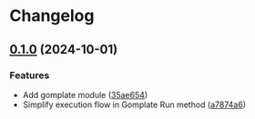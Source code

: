 # Changelog

## [0.1.0](https://github.com/staticaland/daggers/compare/gomplate-v0.0.1...gomplate-v0.1.0) (2024-10-01)


### Features

* Add gomplate module ([35ae654](https://github.com/staticaland/daggers/commit/35ae65401fde1c4d9a8aa6ab86bc6f22f66d7ad3))
* Simplify execution flow in Gomplate Run method ([a7874a6](https://github.com/staticaland/daggers/commit/a7874a67aa67caeed74e2d39b36c744420e5f28b))
